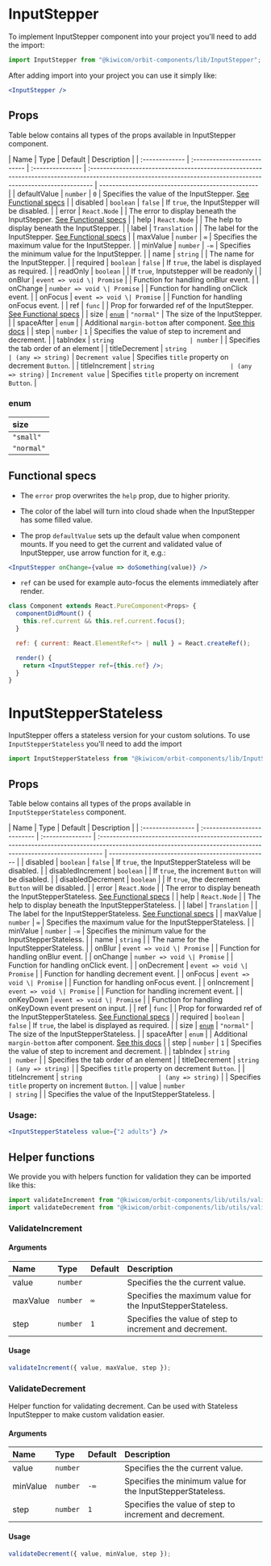 # InputStepper

To implement InputStepper component into your project you'll need to add the import:

```jsx
import InputStepper from "@kiwicom/orbit-components/lib/InputStepper";
```

After adding import into your project you can use it simply like:

```jsx
<InputStepper />
```

## Props

Table below contains all types of the props available in InputStepper component.

| Name           | Type                        | Default          | Description                                                                                                                                                    |
| :------------- | :-------------------------- | :--------------- | :------------------------------------------------------------------------------------------------------------------------------------------------------------- | ------------------------------------------------- |
| defaultValue   | `number`                    | `0`              | Specifies the value of the InputStepper. [See Functional specs](#functional-specs)                                                                             |
| disabled       | `boolean`                   | `false`          | If `true`, the InputStepper will be disabled.                                                                                                                  |
| error          | `React.Node`                |                  | The error to display beneath the InputStepper. [See Functional specs](#functional-specs)                                                                       |
| help           | `React.Node`                |                  | The help to display beneath the InputStepper.                                                                                                                  |
| label          | `Translation`               |                  | The label for the InputStepper. [See Functional specs](#functional-specs)                                                                                      |
| maxValue       | `number`                    | `∞`              | Specifies the maximum value for the InputStepper.                                                                                                              |
| minValue       | `number`                    | `-∞`             | Specifies the minimum value for the InputStepper.                                                                                                              |
| name           | `string`                    |                  | The name for the InputStepper.                                                                                                                                 |
| required       | `boolean`                   | `false`          | If `true`, the label is displayed as required.                                                                                                                 |
| readOnly       | `boolean`                   |                  | If `true`, Inputstepper will be readonly                                                                                                                       |
| onBlur         | `event => void \| Promise`  |                  | Function for handling onBlur event.                                                                                                                            |
| onChange       | `number => void \| Promise` |                  | Function for handling onClick event.                                                                                                                           |
| onFocus        | `event => void \| Promise`  |                  | Function for handling onFocus event.                                                                                                                           |
| ref            | `func`                      |                  | Prop for forwarded ref of the InputStepper. [See Functional specs](#functional-specs)                                                                          |
| size           | [`enum`](#enum)             | `"normal"`       | The size of the InputStepper.                                                                                                                                  |
| spaceAfter     | `enum`                      |                  | Additional `margin-bottom` after component. [See this docs](https://github.com/kiwicom/orbit/tree/master/packages/orbit-components/src/common/getSpacingToken) |
| step           | `number`                    | `1`              | Specifies the value of step to increment and decrement.                                                                                                        |
| tabIndex       | `string                     | number`          |                                                                                                                                                                | Specifies the tab order of an element             |
| titleDecrement | `string                     | (any => string)` | `Decrement value`                                                                                                                                              | Specifies `title` property on decrement `Button`. |
| titleIncrement | `string                     | (any => string)` | `Increment value`                                                                                                                                              | Specifies `title` property on increment `Button`. |

### enum

| size       |
| :--------- |
| `"small"`  |
| `"normal"` |

## Functional specs

- The `error` prop overwrites the `help` prop, due to higher priority.

- The color of the label will turn into cloud shade when the InputStepper has some filled value.

- The prop `defaultValue` sets up the default value when component mounts. If you need to get the current and validated value of InputStepper, use arrow function for it, e.g.:

```jsx
<InputStepper onChange={value => doSomething(value)} />
```

- `ref` can be used for example auto-focus the elements immediately after render.

```jsx
class Component extends React.PureComponent<Props> {
  componentDidMount() {
    this.ref.current && this.ref.current.focus();
  }

  ref: { current: React.ElementRef<*> | null } = React.createRef();

  render() {
    return <InputStepper ref={this.ref} />;
  }
}
```

# InputStepperStateless

InputStepper offers a stateless version for your custom solutions. To use `InputStepperStateless` you'll need to add the import

```jsx
import InputStepperStateless from "@kiwicom/orbit-components/lib/InputStepper/InputStepperStateless";
```

## Props

Table below contains all types of the props available in `InputStepperStateless` component.

| Name              | Type                        | Default          | Description                                                                                                                                                    |
| :---------------- | :-------------------------- | :--------------- | :------------------------------------------------------------------------------------------------------------------------------------------------------------- | ------------------------------------------------- |
| disabled          | `boolean`                   | `false`          | If `true`, the InputStepperStateless will be disabled.                                                                                                         |
| disabledIncrement | `boolean`                   |                  | If `true`, the increment `Button` will be disabled.                                                                                                            |
| disabledDecrement | `boolean`                   |                  | If `true`, the decrement `Button` will be disabled.                                                                                                            |
| error             | `React.Node`                |                  | The error to display beneath the InputStepperStateless. [See Functional specs](#functional-specs)                                                              |
| help              | `React.Node`                |                  | The help to display beneath the InputStepperStateless.                                                                                                         |
| label             | `Translation`               |                  | The label for the InputStepperStateless. [See Functional specs](#functional-specs)                                                                             |
| maxValue          | `number`                    | `∞`              | Specifies the maximum value for the InputStepperStateless.                                                                                                     |
| minValue          | `number`                    | `-∞`             | Specifies the minimum value for the InputStepperStateless.                                                                                                     |
| name              | `string`                    |                  | The name for the InputStepperStateless.                                                                                                                        |
| onBlur            | `event => void \| Promise`  |                  | Function for handling onBlur event.                                                                                                                            |
| onChange          | `number => void \| Promise` |                  | Function for handling onClick event.                                                                                                                           |
| onDecrement       | `event => void \| Promise`  |                  | Function for handling decrement event.                                                                                                                         |
| onFocus           | `event => void \| Promise`  |                  | Function for handling onFocus event.                                                                                                                           |
| onIncrement       | `event => void \| Promise`  |                  | Function for handling increment event.                                                                                                                         |
| onKeyDown         | `event => void \| Promise`  |                  | Function for handling onKeyDown event present on input.                                                                                                        |
| ref               | `func`                      |                  | Prop for forwarded ref of the InputStepperStateless. [See Functional specs](#functional-specs)                                                                 |
| required          | `boolean`                   | `false`          | If `true`, the label is displayed as required.                                                                                                                 |
| size              | [`enum`](#enum)             | `"normal"`       | The size of the InputStepperStateless.                                                                                                                         |
| spaceAfter        | `enum`                      |                  | Additional `margin-bottom` after component. [See this docs](https://github.com/kiwicom/orbit/tree/master/packages/orbit-components/src/common/getSpacingToken) |
| step              | `number`                    | `1`              | Specifies the value of step to increment and decrement.                                                                                                        |
| tabIndex          | `string                     | number`          |                                                                                                                                                                | Specifies the tab order of an element             |
| titleDecrement    | `string                     | (any => string)` |                                                                                                                                                                | Specifies `title` property on decrement `Button`. |
| titleIncrement    | `string                     | (any => string)` |                                                                                                                                                                | Specifies `title` property on increment `Button`. |
| value             | `number                     | string`          |                                                                                                                                                                | Specifies the value of the InputStepperStateless. |

### Usage:

```jsx
<InputStepperStateless value={"2 adults"} />
```

## Helper functions

We provide you with helpers function for validation they can be imported like this:

```jsx
import validateIncrement from "@kiwicom/orbit-components/lib/utils/validateIncrement";
import validateDecrement from "@kiwicom/orbit-components/lib/utils/validateDecrement";
```

### ValidateIncrement

#### Arguments

| Name     | Type     | Default | Description                                                |
| :------- | :------- | :------ | :--------------------------------------------------------- |
| value    | `number` |         | Specifies the the current value.                           |
| maxValue | `number` | `∞`     | Specifies the maximum value for the InputStepperStateless. |
| step     | `number` | `1`     | Specifies the value of step to increment and decrement.    |

#### Usage

```js
validateIncrement({ value, maxValue, step });
```

### ValidateDecrement

Helper function for validating decrement. Can be used with Stateless InputStepper to make custom validation easier.

#### Arguments

| Name     | Type     | Default | Description                                                |
| :------- | :------- | :------ | :--------------------------------------------------------- |
| value    | `number` |         | Specifies the the current value.                           |
| minValue | `number` | `-∞`    | Specifies the minimum value for the InputStepperStateless. |
| step     | `number` | `1`     | Specifies the value of step to increment and decrement.    |

#### Usage

```js
validateDecrement({ value, minValue, step });
```
